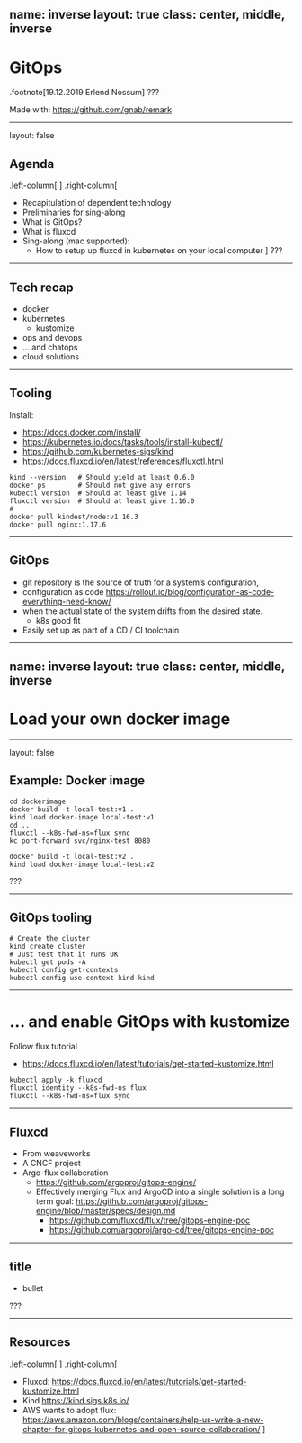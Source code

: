 name: inverse
layout: true
class: center, middle, inverse
---
# GitOps

.footnote[19.12.2019 Erlend Nossum]
???

Made with: https://github.com/gnab/remark

---
layout: false
## Agenda
.left-column[
] .right-column[
- Recapitulation of dependent technology
- Preliminaries for sing-along
- What is GitOps?
- What is fluxcd
- Sing-along (mac supported):
  - How to setup up fluxcd in kubernetes on your local computer
]
???

---
## Tech recap

- docker
- kubernetes
  - kustomize
- ops and devops
- ... and chatops
- cloud solutions

---
## Tooling

Install:
- https://docs.docker.com/install/
- https://kubernetes.io/docs/tasks/tools/install-kubectl/
- https://github.com/kubernetes-sigs/kind
- https://docs.fluxcd.io/en/latest/references/fluxctl.html

```
kind --version   # Should yield at least 0.6.0
docker ps        # Should not give any errors
kubectl version  # Should at least give 1.14
fluxctl version  # Should at least give 1.16.0
#
docker pull kindest/node:v1.16.3
docker pull nginx:1.17.6
```

---
## GitOps

- git repository is the source of truth for a system’s configuration,
- configuration as code https://rollout.io/blog/configuration-as-code-everything-need-know/
- when the actual state of the system drifts from the desired state.
  - k8s good fit
- Easily set up as part of a CD / CI toolchain


---
name: inverse
layout: true
class: center, middle, inverse
---
# Load your own docker image
---
layout: false
## Example: Docker image

```
cd dockerimage
docker build -t local-test:v1 .
kind load docker-image local-test:v1
cd ..
fluxctl --k8s-fwd-ns=flux sync
kc port-forward svc/nginx-test 8080

docker build -t local-test:v2 .
kind load docker-image local-test:v2
```

???

---
## GitOps tooling

```
# Create the cluster
kind create cluster
# Just test that it runs OK
kubectl get pods -A
kubectl config get-contexts
kubectl config use-context kind-kind  
```
---
# ...  and enable GitOps with kustomize

Follow flux tutorial
- https://docs.fluxcd.io/en/latest/tutorials/get-started-kustomize.html

```
kubectl apply -k fluxcd
fluxctl identity --k8s-fwd-ns flux
fluxctl --k8s-fwd-ns=flux sync
```

---
## Fluxcd
- From weaveworks
- A CNCF project
- Argo-flux collaberation
  - https://github.com/argoproj/gitops-engine/
  - Effectively merging Flux and ArgoCD into a single solution is a long term goal: https://github.com/argoproj/gitops-engine/blob/master/specs/design.md
    - https://github.com/fluxcd/flux/tree/gitops-engine-poc
    - https://github.com/argoproj/argo-cd/tree/gitops-engine-poc

---
## title

- bullet

???


---
## Resources
.left-column[
] .right-column[
* Fluxcd: https://docs.fluxcd.io/en/latest/tutorials/get-started-kustomize.html
* Kind https://kind.sigs.k8s.io/
* AWS wants to adopt flux: https://aws.amazon.com/blogs/containers/help-us-write-a-new-chapter-for-gitops-kubernetes-and-open-source-collaboration/
]
